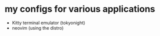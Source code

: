 # my configs for various applications

- Kitty terminal emulator (tokyonight)
- neovim (using the distro)
